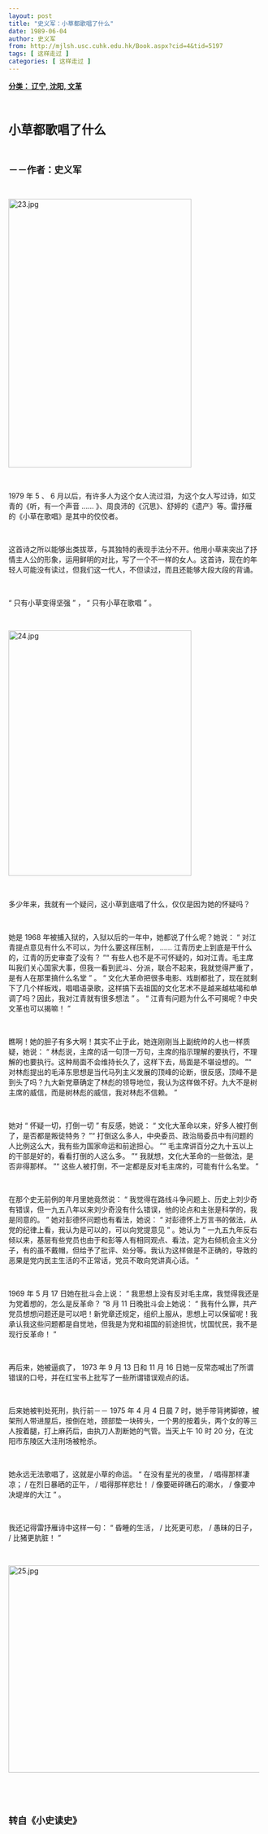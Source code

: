 ```yaml
---
layout: post
title: "史义军：小草都歌唱了什么"
date: 1989-06-04
author: 史义军
from: http://mjlsh.usc.cuhk.edu.hk/Book.aspx?cid=4&tid=5197
tags: [ 这样走过 ]
categories: [ 这样走过 ]
---
```


<div style="margin: 15px 10px 10px 0px;">
 <div>
  <span id="ctl00_ContentPlaceHolder1_chapter1_SubjectLabel" style="font-weight:bold;text-decoration:underline;">
   分类： 辽宁, 沈阳, 文革
  </span>
 </div>
 <p class="p1">
  <b>
   <font size="5">
    <span class="s1">
    </span>
    <br/>
   </font>
  </b>
 </p>
 <p class="p2">
  <span class="s1">
   <b>
    <font size="5">
     小草都歌唱了什么
    </font>
   </b>
  </span>
 </p>
 <p class="p1">
  <b>
   <font size="4">
    <span class="s1">
    </span>
    <br/>
   </font>
  </b>
 </p>
 <p class="p2">
  <span class="s1">
   <b>
    <font size="4">
     －－作者：史义军
    </font>
   </b>
  </span>
 </p>
 <p class="p1">
  <span class="s1">
  </span>
  <br/>
 </p>
 <p class="p3">
  <span class="s1">
   <img alt="23.jpg" border="0" height="528" src="/medias/contents/5197/23.jpg" width="360"/>
  </span>
 </p>
 <p class="p1">
  <span class="s1">
  </span>
  <br/>
 </p>
 <p class="p2">
  <span class="s2">
   1979
  </span>
  <span class="s1">
   年
  </span>
  <span class="s2">
   5
  </span>
  <span class="s1">
   、
  </span>
  <span class="s2">
   6
  </span>
  <span class="s1">
   月以后，有许多人为这个女人流过泪，为这个女人写过诗，如艾青的《听，有一个声音
  </span>
  <span class="s2">
   ……
  </span>
  <span class="s1">
   》、周良沛的《沉思》、舒婷的《遗产》等。雷抒雁的《小草在歌唱》是其中的佼佼者。
  </span>
  <span class="s2">
   <span class="Apple-converted-space">
   </span>
  </span>
 </p>
 <p class="p1">
  <span class="s1">
  </span>
  <br/>
 </p>
 <p class="p2">
  <span class="s1">
   这首诗之所以能够出类拔萃，与其独特的表现手法分不开。他用小草来突出了抒情主人公的形象，运用鲜明的对比，写了一个不一样的女人。这首诗，现在的年轻人可能没有读过，但我们这一代人，不但读过，而且还能够大段大段的背诵。
  </span>
 </p>
 <p class="p1">
  <span class="s1">
  </span>
  <br/>
 </p>
 <p class="p2">
  <span class="s2">
   “
  </span>
  <span class="s1">
   只有小草变得坚强
  </span>
  <span class="s2">
   ”
  </span>
  <span class="s1">
   ，
  </span>
  <span class="s2">
   “
  </span>
  <span class="s1">
   只有小草在歌唱
  </span>
  <span class="s2">
   ”
  </span>
  <span class="s1">
   。
  </span>
 </p>
 <p class="p1">
  <span class="s1">
  </span>
  <br/>
 </p>
 <p class="p3">
  <span class="s1">
   <img alt="24.jpg" border="0" height="482" src="/medias/contents/5197/24.jpg" width="360"/>
  </span>
 </p>
 <p class="p1">
  <span class="s1">
  </span>
  <br/>
 </p>
 <p class="p2">
  <span class="s1">
   多少年来，我就有一个疑问，这小草到底唱了什么，仅仅是因为她的怀疑吗？
  </span>
 </p>
 <p class="p1">
  <span class="s1">
  </span>
  <br/>
 </p>
 <p class="p2">
  <span class="s1">
   她是
  </span>
  <span class="s2">
   1968
  </span>
  <span class="s1">
   年被捕入狱的，入狱以后的一年中，她都说了什么呢？她说：
  </span>
  <span class="s2">
   “
  </span>
  <span class="s1">
   对江青提点意见有什么不可以，为什么要这样压制，
  </span>
  <span class="s2">
   ……
  </span>
  <span class="s1">
   江青历史上到底是干什么的，江青的历史审查了没有？
  </span>
  <span class="s2">
   ”“
  </span>
  <span class="s1">
   有些人也不是不可怀疑的，如对江青。毛主席叫我们关心国家大事，但我一看到武斗、分派，联合不起来，我就觉得严重了，是有人在那里搞什么名堂
  </span>
  <span class="s2">
   ”
  </span>
  <span class="s1">
   。
  </span>
  <span class="s2">
   “
  </span>
  <span class="s1">
   文化大革命把很多电影、戏剧都批了，现在就剩下了几个样板戏，唱唱语录歌，这样搞下去祖国的文化艺术不是越来越枯竭和单调了吗？因此，我对江青就有很多想法
  </span>
  <span class="s2">
   ”
  </span>
  <span class="s1">
   。
  </span>
  <span class="s2">
   “
  </span>
  <span class="s1">
   江青有问题为什么不可揭呢？中央文革也可以揭嘛！
  </span>
  <span class="s2">
   ”
  </span>
 </p>
 <p class="p1">
  <span class="s1">
  </span>
  <br/>
 </p>
 <p class="p2">
  <span class="s1">
   瞧啊！她的胆子有多大啊！其实不止于此，她连刚刚当上副统帅的人也一样质疑，她说：
  </span>
  <span class="s2">
   “
  </span>
  <span class="s1">
   林彪说，主席的话一句顶一万句，主席的指示理解的要执行，不理解的也要执行。这种局面不会维持长久了，这样下去，局面是不堪设想的。
  </span>
  <span class="s2">
   ”“
  </span>
  <span class="s1">
   对林彪提出的毛泽东思想是当代马列主义发展的顶峰的论断，很反感，顶峰不是到头了吗？九大新党章确定了林彪的领导地位，我认为这样做不好。九大不是树主席的威信，而是树林彪的威信，我对林彪不信赖。
  </span>
  <span class="s2">
   ”
  </span>
 </p>
 <p class="p1">
  <span class="s1">
  </span>
  <br/>
 </p>
 <p class="p2">
  <span class="s1">
   她对
  </span>
  <span class="s2">
   “
  </span>
  <span class="s1">
   怀疑一切，打倒一切
  </span>
  <span class="s2">
   ”
  </span>
  <span class="s1">
   有反感，她说：
  </span>
  <span class="s2">
   “
  </span>
  <span class="s1">
   文化大革命以来，好多人被打倒了，是否都是叛徒特务？
  </span>
  <span class="s2">
   ”“
  </span>
  <span class="s1">
   打倒这么多人，中央委员、政治局委员中有问题的人比例这么大，我有些为国家命运和前途担心。
  </span>
  <span class="s2">
   ”“
  </span>
  <span class="s1">
   毛主席讲百分之九十五以上的干部是好的，看看打倒的人这么多。
  </span>
  <span class="s2">
   ”“
  </span>
  <span class="s1">
   我就想，文化大革命的一些做法，是否非得那样。
  </span>
  <span class="s2">
   ”“
  </span>
  <span class="s1">
   这些人被打倒，不一定都是反对毛主席的，可能有什么名堂。
  </span>
  <span class="s2">
   ”
  </span>
 </p>
 <p class="p1">
  <span class="s1">
  </span>
  <br/>
 </p>
 <p class="p2">
  <span class="s1">
   在那个史无前例的年月里她竟然说：
  </span>
  <span class="s2">
   “
  </span>
  <span class="s1">
   我觉得在路线斗争问题上、历史上刘少奇有错误，但一九五八年以来刘少奇没有什么错误，他的论点和主张是科学的，我是同意的。
  </span>
  <span class="s2">
   ”
  </span>
  <span class="s1">
   她对彭德怀问题也有看法，她说：
  </span>
  <span class="s2">
   “
  </span>
  <span class="s1">
   对彭德怀上万言书的做法，从党的纪律上看，我认为是可以的，可以向党提意见
  </span>
  <span class="s2">
   ”
  </span>
  <span class="s1">
   。她认为
  </span>
  <span class="s2">
   “
  </span>
  <span class="s1">
   一九五九年反右倾以来，基层有些党员也由于和彭等人有相同观点、看法，定为右倾机会主义分子，有的虽不戴帽，但给予了批评、处分等。我认为这样做是不正确的，导致的恶果是党内民主生活的不正常话，党员不敢向党讲真心话。
  </span>
  <span class="s2">
   ”
  </span>
 </p>
 <p class="p1">
  <span class="s1">
  </span>
  <br/>
 </p>
 <p class="p2">
  <span class="s2">
   1969
  </span>
  <span class="s1">
   年
  </span>
  <span class="s2">
   5
  </span>
  <span class="s1">
   月
  </span>
  <span class="s2">
   17
  </span>
  <span class="s1">
   日她在批斗会上说：
  </span>
  <span class="s2">
   “
  </span>
  <span class="s1">
   我思想上没有反对毛主席，我觉得我还是为党着想的，怎么是反革命？
  </span>
  <span class="s2">
   ”8
  </span>
  <span class="s1">
   月
  </span>
  <span class="s2">
   11
  </span>
  <span class="s1">
   日晚批斗会上她说：
  </span>
  <span class="s2">
   “
  </span>
  <span class="s1">
   我有什么罪，共产党员想想问题还是可以吧！新党章还规定，组织上服从，思想上可以保留呢！我承认我这些问题都是自觉地，但我是为党和祖国的前途担忧，忧国忧民，我不是现行反革命！
  </span>
  <span class="s2">
   ”
  </span>
 </p>
 <p class="p1">
  <span class="s1">
  </span>
  <br/>
 </p>
 <p class="p2">
  <span class="s1">
   再后来，她被逼疯了，
  </span>
  <span class="s2">
   1973
  </span>
  <span class="s1">
   年
  </span>
  <span class="s2">
   9
  </span>
  <span class="s1">
   月
  </span>
  <span class="s2">
   13
  </span>
  <span class="s1">
   日和
  </span>
  <span class="s2">
   11
  </span>
  <span class="s1">
   月
  </span>
  <span class="s2">
   16
  </span>
  <span class="s1">
   日她一反常态喊出了所谓错误的口号，并在红宝书上批写了一些所谓错误观点的话。
  </span>
 </p>
 <p class="p1">
  <span class="s1">
  </span>
  <br/>
 </p>
 <p class="p2">
  <span class="s1">
   后来她被判处死刑，执行前－－
  </span>
  <span class="s2">
   1975
  </span>
  <span class="s1">
   年
  </span>
  <span class="s2">
   4
  </span>
  <span class="s1">
   月
  </span>
  <span class="s2">
   4
  </span>
  <span class="s1">
   日晨
  </span>
  <span class="s2">
   7
  </span>
  <span class="s1">
   时，她手带背拷脚镣，被架刑人带进屋后，按倒在地，颈部垫一块砖头，一个男的按着头，两个女的等三人按着腿，打上麻药后，由执刀人割断她的气管。当天上午
  </span>
  <span class="s2">
   10
  </span>
  <span class="s1">
   时
  </span>
  <span class="s2">
   20
  </span>
  <span class="s1">
   分，在沈阳市东陵区大洼刑场被枪杀。
  </span>
 </p>
 <p class="p1">
  <span class="s1">
  </span>
  <br/>
 </p>
 <p class="p2">
  <span class="s1">
   她永远无法歌唱了，这就是小草的命运。
  </span>
  <span class="s2">
   “
  </span>
  <span class="s1">
   在没有星光的夜里，
  </span>
  <span class="s2">
   /
  </span>
  <span class="s1">
   唱得那样凄凉；
  </span>
  <span class="s2">
   /
  </span>
  <span class="s1">
   在烈日暴晒的正午，
  </span>
  <span class="s2">
   /
  </span>
  <span class="s1">
   唱得那样悲壮！
  </span>
  <span class="s2">
   /
  </span>
  <span class="s1">
   像要砸碎礁石的潮水，
  </span>
  <span class="s2">
   /
  </span>
  <span class="s1">
   像要冲决堤岸的大江
  </span>
  <span class="s2">
   ”
  </span>
  <span class="s1">
   。
  </span>
 </p>
 <p class="p1">
  <span class="s1">
  </span>
  <br/>
 </p>
 <p class="p2">
  <span class="s1">
   我还记得雷抒雁诗中这样一句：
  </span>
  <span class="s2">
   “
  </span>
  <span class="s1">
   昏睡的生活，
  </span>
  <span class="s2">
   /
  </span>
  <span class="s1">
   比死更可悲，
  </span>
  <span class="s2">
   /
  </span>
  <span class="s1">
   愚昧的日子，
  </span>
  <span class="s2">
   /
  </span>
  <span class="s1">
   比猪更肮脏！
  </span>
  <span class="s2">
   ”
  </span>
 </p>
 <p class="p1">
  <span class="s1">
  </span>
  <br/>
 </p>
 <p class="p3">
  <span class="s1">
   <img alt="25.jpg" border="0" height="407" src="/medias/contents/5197/25.jpg" width="550"/>
  </span>
 </p>
 <p class="p1">
  <span class="s1">
  </span>
  <br/>
 </p>
 <p class="p1">
  <b>
   <font size="4">
    <span class="s1">
    </span>
    <br/>
   </font>
  </b>
 </p>
 <p class="p2">
  <span class="s1">
   <b>
    <font size="4">
     转自《小史读史》
    </font>
   </b>
  </span>
 </p>
</div>

